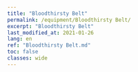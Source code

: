 ```yaml
---
title: "Bloodthirsty Belt"
permalink: /equipment/Bloodthirsty Belt/
excerpt: "Bloodthirsty Belt"
last_modified_at: 2021-01-26
lang: en
ref: "Bloodthirsty Belt.md"
toc: false
classes: wide
---
```



